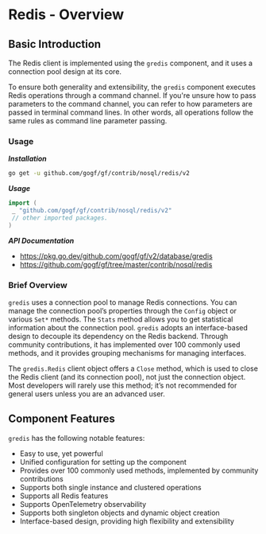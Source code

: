 # Redis - Overview

## Basic Introduction

The Redis client is implemented using the `gredis` component, and it uses a connection pool design at its core.

To ensure both generality and extensibility, the `gredis` component executes Redis operations through a command channel. If you're unsure how to pass parameters to the command channel, you can refer to how parameters are passed in terminal command lines. In other words, all operations follow the same rules as command line parameter passing.

### Usage

***Installation***

```bash
go get -u github.com/gogf/gf/contrib/nosql/redis/v2
```

***Usage***

```go
import (
 _ "github.com/gogf/gf/contrib/nosql/redis/v2"
 // other imported packages.
)
```

***API Documentation***

- <https://pkg.go.dev/github.com/gogf/gf/v2/database/gredis>
- <https://github.com/gogf/gf/tree/master/contrib/nosql/redis>

### Brief Overview

`gredis` uses a connection pool to manage Redis connections. You can manage the connection pool’s properties through the `Config` object or various `Set*` methods. The `Stats` method allows you to get statistical information about the connection pool. `gredis` adopts an interface-based design to decouple its dependency on the Redis backend. Through community contributions, it has implemented over 100 commonly used methods, and it provides grouping mechanisms for managing interfaces.

The `gredis.Redis` client object offers a `Close` method, which is used to close the Redis client (and its connection pool), not just the connection object. Most developers will rarely use this method; it’s not recommended for general users unless you are an advanced user.

## Component Features

`gredis` has the following notable features:

- Easy to use, yet powerful
- Unified configuration for setting up the component
- Provides over 100 commonly used methods, implemented by community contributions
- Supports both single instance and clustered operations
- Supports all Redis features
- Supports OpenTelemetry observability
- Supports both singleton objects and dynamic object creation
- Interface-based design, providing high flexibility and extensibility
